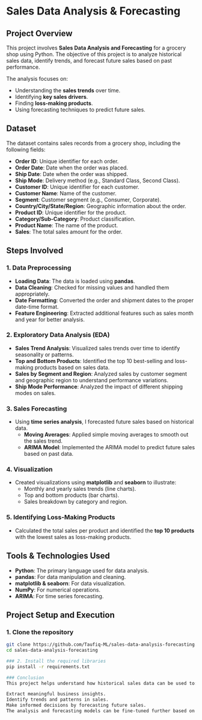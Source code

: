 # Sales Data Analysis & Forecasting

## Project Overview

This project involves **Sales Data Analysis and Forecasting** for a grocery shop using Python. The objective of this project is to analyze historical sales data, identify trends, and forecast future sales based on past performance.

The analysis focuses on:
- Understanding the **sales trends** over time.
- Identifying **key sales drivers**.
- Finding **loss-making products**.
- Using forecasting techniques to predict future sales.

## Dataset

The dataset contains sales records from a grocery shop, including the following fields:
- **Order ID**: Unique identifier for each order.
- **Order Date**: Date when the order was placed.
- **Ship Date**: Date when the order was shipped.
- **Ship Mode**: Delivery method (e.g., Standard Class, Second Class).
- **Customer ID**: Unique identifier for each customer.
- **Customer Name**: Name of the customer.
- **Segment**: Customer segment (e.g., Consumer, Corporate).
- **Country/City/State/Region**: Geographic information about the order.
- **Product ID**: Unique identifier for the product.
- **Category/Sub-Category**: Product classification.
- **Product Name**: The name of the product.
- **Sales**: The total sales amount for the order.

## Steps Involved

### 1. Data Preprocessing
- **Loading Data**: The data is loaded using **pandas**.
- **Data Cleaning**: Checked for missing values and handled them appropriately.
- **Date Formatting**: Converted the order and shipment dates to the proper date-time format.
- **Feature Engineering**: Extracted additional features such as sales month and year for better analysis.

### 2. Exploratory Data Analysis (EDA)
- **Sales Trend Analysis**: Visualized sales trends over time to identify seasonality or patterns.
- **Top and Bottom Products**: Identified the top 10 best-selling and loss-making products based on sales data.
- **Sales by Segment and Region**: Analyzed sales by customer segment and geographic region to understand performance variations.
- **Ship Mode Performance**: Analyzed the impact of different shipping modes on sales.

### 3. Sales Forecasting
- Using **time series analysis**, I forecasted future sales based on historical data.
  - **Moving Averages**: Applied simple moving averages to smooth out the sales trend.
  - **ARIMA Model**: Implemented the ARIMA model to predict future sales based on past data.

### 4. Visualization
- Created visualizations using **matplotlib** and **seaborn** to illustrate:
  - Monthly and yearly sales trends (line charts).
  - Top and bottom products (bar charts).
  - Sales breakdown by category and region.

### 5. Identifying Loss-Making Products
- Calculated the total sales per product and identified the **top 10 products** with the lowest sales as loss-making products.

## Tools & Technologies Used
- **Python**: The primary language used for data analysis.
- **pandas**: For data manipulation and cleaning.
- **matplotlib & seaborn**: For data visualization.
- **NumPy**: For numerical operations.
- **ARIMA**: For time series forecasting.

## Project Setup and Execution

### 1. Clone the repository

```bash
git clone https://github.com/Taufiq-ML/sales-data-analysis-forecasting.git
cd sales-data-analysis-forecasting

### 2. Install the required libraries
pip install -r requirements.txt

### Conclusion
This project helps understand how historical sales data can be used to:

Extract meaningful business insights.
Identify trends and patterns in sales.
Make informed decisions by forecasting future sales.
The analysis and forecasting models can be fine-tuned further based on additional data such as profit margins, inventory costs, or seasonal effects to improve accuracy and business outcomes.

